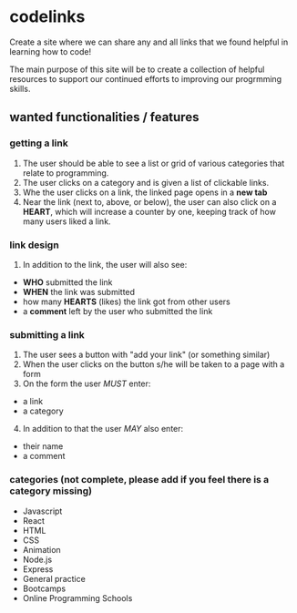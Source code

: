 # codelinks
Create a site where we can share any and all links that we found helpful in learning how to code! 

The main purpose of this site will be to create a collection of helpful resources to support our continued efforts to improving our progrmming skills. 

## wanted functionalities / features
### getting a link
1. The user should be able to see a list or grid of various categories that relate to programming.
2. The user clicks on a category and is given a list of clickable links.
3. Whe the user clicks on a link, the linked page opens in a **new tab**
4. Near the link (next to, above, or below), the user can also click on a **HEART**, which will increase a counter by one, keeping track of how many users liked a link.

### link design
1. In addition to the link, the user will also see:
  - **WHO** submitted the link
  - **WHEN** the link was submitted
  - how many **HEARTS** (likes) the link got from other users
  - a **comment** left by the user who submitted the link
  
### submitting a link
1. The user sees a button with "add your link" (or something similar)
2. When the user clicks on the button s/he will be taken to a page with a form
3. On the form the user *MUST* enter:
  - a link
  - a category
4. In addition to that the user *MAY* also enter:
  - their name
  - a comment
  
### categories (not complete, please add if you feel there is a category missing)
- Javascript
- React
- HTML
- CSS
- Animation
- Node.js
- Express
- General practice
- Bootcamps
- Online Programming Schools
